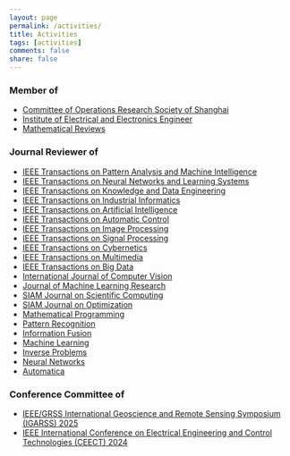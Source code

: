```yaml
---
layout: page
permalink: /activities/
title: Activities
tags: [activities]
comments: false
share: false
---
```



### Member of
* <a href="http://www.shorsc.org.cn/" class="textlink" target="_blank">Committee of Operations Research Society of Shanghai </a> <br>
* <a href="https://www.ieee.org/" class="textlink" target="_blank">Institute of Electrical and Electronics Engineer </a> <br>
* <a href="https://www.ams.org/mr-database" class="textlink" target="_blank">Mathematical Reviews</a> <br>


### Journal Reviewer of
* <a href="https://ieeexplore.ieee.org/xpl/RecentIssue.jsp?punumber=34" class="textlink" target="_blank">IEEE Transactions on Pattern Analysis and Machine Intelligence </a> <br>
* <a href="https://ieeexplore.ieee.org/xpl/RecentIssue.jsp?punumber=5962385" class="textlink" target="_blank">IEEE Transactions on Neural Networks and Learning Systems</a> <br>
* <a href="https://ieeexplore.ieee.org/xpl/RecentIssue.jsp?punumber=69" class="textlink" target="_blank">IEEE Transactions on Knowledge and Data Engineering</a> <br>
* <a href="https://ieeexplore.ieee.org/xpl/RecentIssue.jsp?punumber=9424" class="textlink" target="_blank">IEEE Transactions on Industrial Informatics</a> <br>
* <a href="https://ieeexplore.ieee.org/xpl/RecentIssue.jsp?punumber=9078688" class="textlink" target="_blank">IEEE Transactions on Artificial Intelligence</a> <br>
* <a href="https://ieeexplore.ieee.org/xpl/RecentIssue.jsp?punumber=9" class="textlink" target="_blank">IEEE Transactions on Automatic Control</a> <br>
* <a href="https://ieeexplore.ieee.org/xpl/RecentIssue.jsp?punumber=83" class="textlink" target="_blank">IEEE Transactions on Image Processing</a> <br>
* <a href="https://ieeexplore.ieee.org/xpl/RecentIssue.jsp?punumber=78" class="textlink" target="_blank">IEEE Transactions on Signal Processing</a> <br>
* <a href="https://ieeexplore.ieee.org/xpl/RecentIssue.jsp?punumber=6221036" class="textlink" target="_blank">IEEE Transactions on Cybernetics</a> <br>
* <a href="https://ieeexplore.ieee.org/xpl/RecentIssue.jsp?punumber=6046" class="textlink" target="_blank">IEEE Transactions on Multimedia</a> <be>
* <a href="https://ieeexplore.ieee.org/xpl/RecentIssue.jsp?punumber=6687317" class="textlink" target="_blank">IEEE Transactions on Big Data</a> <br>
* <a href="https://link.springer.com/journal/11263" class="textlink" target="_blank">International Journal of Computer Vision</a> <br>
* <a href="https://www.jmlr.org" class="textlink" target="_blank">Journal of Machine Learning Research</a> <br>
* <a href="https://www.siam.org/publications/siam-journals/siam-journal-on-scientific-computing/" class="textlink" target="_blank">SIAM Journal on Scientific Computing</a> <br>
* <a href="https://www.siam.org/publications/siam-journals/siam-journal-on-optimization/" class="textlink" target="_blank">SIAM Journal on Optimization</a> <br>
* <a href="https://link.springer.com/journal/10107" class="textlink" target="_blank">Mathematical Programming</a> <br>
* <a href="https://www.sciencedirect.com/journal/pattern-recognition" class="textlink" target="_blank">Pattern Recognition</a> <br>
* <a href="https://www.sciencedirect.com/journal/information-fusion" class="textlink" target="_blank">Information Fusion</a> <br>
* <a href="https://link.springer.com/journal/10994" class="textlink" target="_blank">Machine Learning</a> <br>
* <a href="https://iopscience.iop.org/journal/0266-5611" class="textlink" target="_blank">Inverse Problems</a> <br>
* <a href="https://www.sciencedirect.com/journal/neural-networks" class="textlink" target="_blank">Neural Networks</a> <br>
* <a href="https://www.sciencedirect.com/journal/automatica" class="textlink" target="_blank">Automatica</a> <br>


### Conference Committee of
* <a href="https://2025.ieeeigarss.org/" class="textlink" target="_blank">IEEE/GRSS International Geoscience and Remote Sensing Symposium (IGARSS) 2025 </a> <br>
* <a href="https://www.ceect.org/" class="textlink" target="_blank">IEEE International Conference on Electrical Engineering and Control Technologies (CEECT) 2024 </a> <br>


